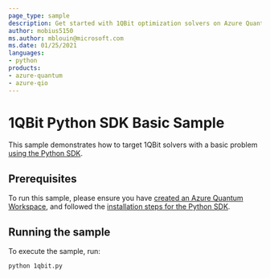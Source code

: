 ```yaml
---
page_type: sample
description: Get started with 1QBit optimization solvers on Azure Quantum
author: mobius5150
ms.author: mblouin@microsoft.com
ms.date: 01/25/2021
languages:
- python
products:
- azure-quantum
- azure-qio
---
```


# 1QBit Python SDK Basic Sample

This sample demonstrates how to target 1QBit solvers with a basic problem [using the Python SDK](https://docs.microsoft.com/azure/quantum/optimization-install-sdk).

## Prerequisites

To run this sample, please ensure you have [created an Azure Quantum Workspace](https://docs.microsoft.com/azure/quantum/how-to-create-quantum-workspaces-with-the-azure-portal), and followed the [installation steps for the Python SDK](https://docs.microsoft.com/azure/quantum/optimization-install-sdk).

## Running the sample

To execute the sample, run:

```bash
python 1qbit.py
```
